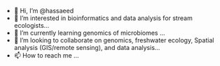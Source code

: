 - 👋 Hi, I’m @hassaeed
- 👀 I’m interested in bioinformatics and data analysis for stream ecologists...
- 🌱 I’m currently learning genomics of microbiomes ...
- 💞️ I’m looking to collaborate on genomics, freshwater ecology, Spatial analysis (GIS/remote sensing), and data analysis...
- 📫 How to reach me ...

<!---
hassaeed/hassaeed is a ✨ special ✨ repository because its `README.md` (this file) appears on your GitHub profile.
You can click the Preview link to take a look at your changes.
--->

